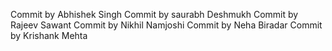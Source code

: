 Commit by Abhishek Singh
Commit by saurabh Deshmukh
Commit by  Rajeev Sawant
Commit by Nikhil Namjoshi
Commit by Neha Biradar
Commit by Krishank Mehta
